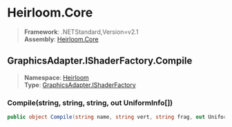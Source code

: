 # Heirloom.Core

> **Framework**: .NETStandard,Version=v2.1  
> **Assembly**: [Heirloom.Core][0]  

## GraphicsAdapter.IShaderFactory.Compile

> **Namespace**: [Heirloom][0]  
> **Type**: [GraphicsAdapter.IShaderFactory][1]  

### Compile(string, string, string, out UniformInfo[])

```cs
public object Compile(string name, string vert, string frag, out UniformInfo[] uniforms)
```

[0]: ../Heirloom.Core.md
[1]: Heirloom.GraphicsAdapter.IShaderFactory.md

